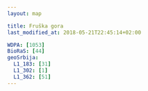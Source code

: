 ```yaml
---
layout: map

title: Fruška gora
last_modified_at: 2018-05-21T22:45:14+02:00

WDPA: [1053]
BioRaS: [44]
geoSrbija:
  L1_183: [31]
  L1_302: [1]
  L1_362: [51]
---
```

